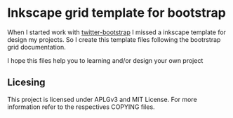 # Inkscape grid template for bootstrap

When I started work with [twitter-bootstrap](http://twitter.github.com/bootstrap/) I
missed a inkscape template for design my projects. So I create this template files
following the bootrstrap grid documentation.

I hope this files help you to learning and/or design your own project


## Licesing

This project is licensed under APLGv3 and MIT License.
For more information refer to the respectives COPYING files.
